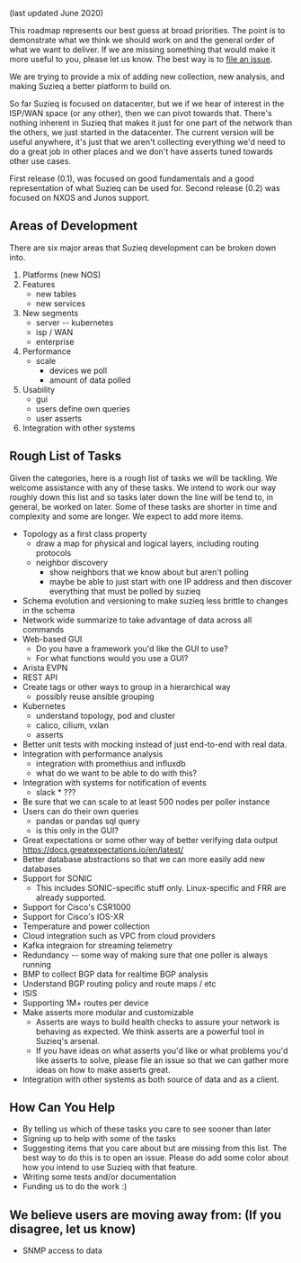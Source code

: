 (last updated June 2020)

This roadmap represents our best guess at broad priorities. 
The point is to demonstrate what we think we should work on and the general
order of what we want to deliver.  If we are missing something that would make
it more useful to you, please let us know. The best way is to
[file an issue](https://github.com/netenglabs/suzieq/issues/new/choose).

We are trying to provide a mix of adding new collection, new analysis, and making Suzieq a better
platform to build on.

So far Suzieq is focused on datacenter, but we if we hear of 
interest in the ISP/WAN space (or any other), then we can pivot
towards that. There's nothing inherent in Suzieq that makes it just 
for one part of the network than the others, we just started in the 
datacenter. The current version will be useful anywhere, it's just 
that we aren't collecting everything we'd need to do a great job
in other places and we don't have asserts tuned towards other use cases.

First release (0.1), was focused on good fundamentals and a good 
representation of what Suzieq can be used for. Second release (0.2)
was focused on NXOS and Junos support.

## Areas of Development
There are six major areas that Suzieq development can be broken down into.

1. Platforms (new NOS)
1. Features
   * new tables
   * new services
1. New segments
   * server -- kubernetes
   * isp / WAN
   * enterprise
1. Performance
   * scale
      * devices we poll
      * amount of data polled
1. Usability
   * gui
   * users define own queries
   * user asserts
1. Integration with other systems

## Rough List of Tasks

Given the categories, here is a rough list of tasks we will be tackling. We welcome assistance with any of these tasks. We intend to work our way roughly down this list and so tasks later down the line will be tend to, in general, be worked on later. Some of these tasks are shorter in time and complexity and some are longer. We expect to add more items.

* Topology as a first class property
    * draw a map for physical and logical layers, including routing protocols
    * neighbor discovery
        * show neighbors that we know about but aren't polling
        * maybe be able to just start with one IP address and then discover 
           everything that must be polled by suzieq
* Schema evolution and versioning to make suzieq less brittle to changes in the schema
* Network wide summarize to take advantage of data across all commands
* Web-based GUI
    * Do you have a framework you'd like the GUI to use? 
	* For what functions would you use a GUI?
* Arista EVPN
* REST API    
* Create tags or other ways to group  in a hierarchical way
    * possibly reuse ansible grouping
* Kubernetes
    * understand topology, pod and cluster
    * calico, cilium, vxlan
    * asserts
* Better unit tests with mocking instead of just end-to-end with real data.
* Integration with performance analysis
    * integration with promethius and influxdb
    * what do we want to be able to do with this?
* Integration with systems for notification of events
   * slack   * ???
* Be sure that we can scale to at least 500 nodes per poller instance
* Users can do their own queries
    * pandas or pandas sql query
    * is this only in the GUI?
* Great expectations or some other way of better verifying data output https://docs.greatexpectations.io/en/latest/
* Better database abstractions so that we can more easily add new databases
* Support for SONIC
  * This includes SONIC-specific stuff only. Linux-specific and FRR are already supported.
* Support for Cisco's CSR1000
* Support for Cisco's IOS-XR
* Temperature and power collection 
* Cloud integration such as VPC from cloud providers
* Kafka integraion for streaming telemetry
* Redundancy -- some way of making sure that one poller is always running
* BMP to collect BGP data for realtime BGP analysis
* Understand BGP routing policy and route maps / etc
* ISIS
* Supporting 1M+ routes per device
* Make asserts more modular and customizable
  * Asserts are ways to build health checks to assure your network is behaving as expected. We think asserts are a powerful tool in Suzieq's arsenal. 
  * If you have ideas on what asserts you'd like or what problems you'd like asserts to solve, please file an issue so that we can gather more ideas on how to make asserts great.
* Integration with other systems as both source of data and as a client.

## How Can You Help

* By telling us which of these tasks you care to see sooner than later
* Signing up to help with some of the tasks
* Suggesting items that you care about but are missing from this list. The best way to do this is to open an issue. Please do add some color about how you intend to use Suzieq with that feature.
* Writing some tests and/or documentation
* Funding us to do the work :)

## We believe users are moving away from: (If you disagree, let us know)

* SNMP access to data

